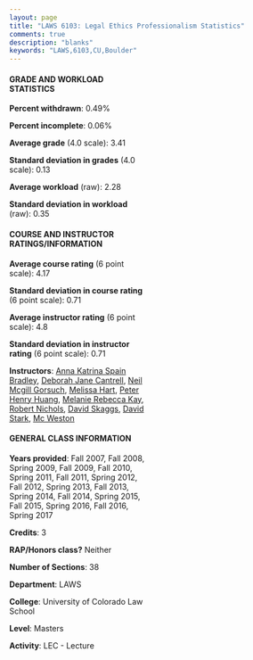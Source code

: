 ```yaml
---
layout: page
title: "LAWS 6103: Legal Ethics Professionalism Statistics"
comments: true
description: "blanks"
keywords: "LAWS,6103,CU,Boulder"
---
```

<head>
<script src="https://ajax.googleapis.com/ajax/libs/jquery/2.1.3/jquery.min.js"></script>
<script src="https://dl.dropboxusercontent.com/s/pc42nxpaw1ea4o9/highcharts.js?dl=0"></script>
<!-- <script src="../assets/js/highcharts.js"></script> -->
<style type="text/css">@font-face {
	font-family: "Bebas Neue";
	src: url(https://www.filehosting.org/file/details/544349/BebasNeue Regular.otf) format("opentype");
	}
	h1.Bebas { 
		font-family: "Bebas Neue", Verdana, Tahoma;
	}
</style>
</head>
<body>
	<div id="container" style="float: right; width: 45%; height: 88%; margin-left: 2.5%; margin-right: 2.5%;"></div>
	<script language="JavaScript">
		$(document).ready(function() {
		var chart = {type: 'column'};
		var title = {text: 'Grade Distribution'};
		var xAxis = {categories: ['A','B','C','D','F'],crosshair: true};
		var yAxis = {min: 0,title: {text: 'Percentage'}};
		var tooltip = {headerFormat: '<center><b><span style="font-size:20px">{point.key}</span></b></center>',
		               pointFormat: '<td style="padding:0"><b>{point.y:.1f}%</b></td>',
		               footerFormat: '</table>',shared: true,useHTML: true};
		var plotOptions = {column: {pointPadding: 0.0,borderWidth: 0}};  
		var credits = {enabled: false};var series= [{name: 'Percent',data: [37.08,61.41,1.26,0.06,0.2,]}];
		var json = {};
		json.chart = chart;
		json.title = title;
		json.tooltip = tooltip;
		json.xAxis = xAxis;
		json.yAxis = yAxis;  
		json.series = series;
		json.plotOptions = plotOptions;  
		json.credits = credits;
		$('#container').highcharts(json);
	});
	</script>
</body>
			   
#### GRADE AND WORKLOAD STATISTICS

**Percent withdrawn**: 0.49%

**Percent incomplete**: 0.06%

**Average grade** (4.0 scale): 3.41

**Standard deviation in grades** (4.0 scale): 0.13

**Average workload** (raw): 2.28

**Standard deviation in workload** (raw): 0.35

#### COURSE AND INSTRUCTOR RATINGS/INFORMATION

**Average course rating** (6 point scale): 4.17

**Standard deviation in course rating** (6 point scale): 0.71

**Average instructor rating** (6 point scale): 4.8

**Standard deviation in instructor rating** (6 point scale): 0.71

**Instructors**: <a href='../../instructors/Anna_Katrina_Spain_Bradley'>Anna Katrina Spain Bradley</a>, <a href='../../instructors/Deborah_Jane_Cantrell'>Deborah Jane Cantrell</a>, <a href='../../instructors/Neil_Mcgill_Gorsuch'>Neil Mcgill Gorsuch</a>, <a href='../../instructors/Melissa_Hart'>Melissa Hart</a>, <a href='../../instructors/Peter_Henry_Huang'>Peter Henry Huang</a>, <a href='../../instructors/Melanie_Rebecca_Kay'>Melanie Rebecca Kay</a>, <a href='../../instructors/Robert_Nichols'>Robert Nichols</a>, <a href='../../instructors/David_Skaggs'>David Skaggs</a>, <a href='../../instructors/David_Stark'>David Stark</a>, <a href='../../instructors/Mc_Weston'>Mc Weston</a>

#### GENERAL CLASS INFORMATION

**Years provided**: Fall 2007, Fall 2008, Spring 2009, Fall 2009, Fall 2010, Spring 2011, Fall 2011, Spring 2012, Fall 2012, Spring 2013, Fall 2013, Spring 2014, Fall 2014, Spring 2015, Fall 2015, Spring 2016, Fall 2016, Spring 2017

**Credits**: 3

**RAP/Honors class?** Neither

**Number of Sections**: 38

**Department**: LAWS

**College**: University of Colorado Law School

**Level**: Masters

**Activity**: LEC - Lecture
